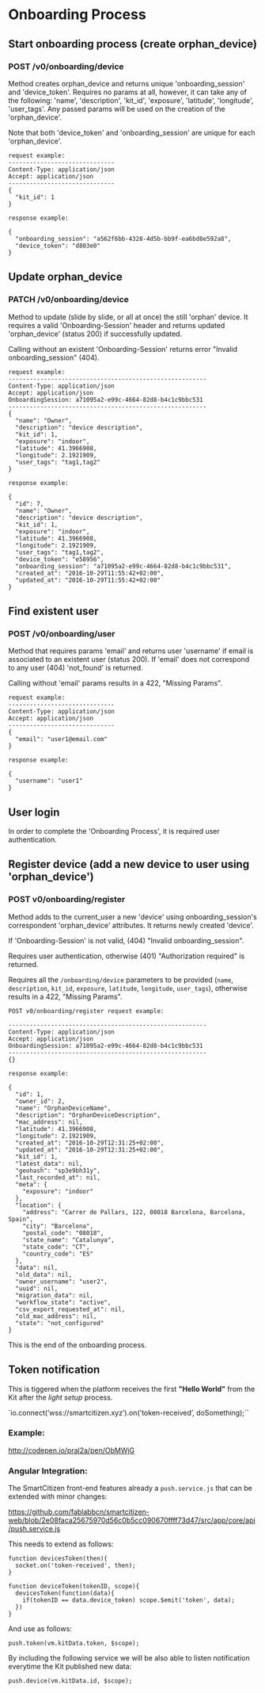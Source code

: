 # Onboarding Process

## Start onboarding process (create orphan_device)

### POST /v0/onboarding/device

Method creates orphan_device and returns unique 'onboarding_session' and 'device_token'.
Requires no params at all, however, it can take any of the following: 'name', 'description', 'kit_id', 'exposure', 'latitude', 'longitude', 'user_tags'. Any passed params will be used on the creation of the 'orphan_device'.

Note that both 'device_token' and 'onboarding_session' are unique for each 'orphan_device'.
```
request example:
------------------------------
Content-Type: application/json
Accept: application/json
------------------------------
{
  "kit_id": 1
}
```

```
response example:

{
  "onboarding_session": "a562f6bb-4328-4d5b-bb9f-ea6bd8e592a8",
  "device_token": "d803e0"
}
```

## Update orphan_device

### PATCH /v0/onboarding/device

Method to update (slide by slide, or all at once) the still 'orphan' device.
It requires a valid 'Onboarding-Session' header and returns updated 'orphan_device' (status 200) if successfully updated.

Calling without an existent 'Onboarding-Session' returns error "Invalid onboarding_session" (404).
```
request example:
--------------------------------------------------------
Content-Type: application/json
Accept: application/json
OnboardingSession: a71095a2-e99c-4664-82d8-b4c1c9bbc531
--------------------------------------------------------
{
  "name": "Owner",
  "description": "device description",
  "kit_id": 1,
  "exposure": "indoor",
  "latitude": 41.3966908,
  "longitude": 2.1921909,
  "user_tags": "tag1,tag2"
}
```

```
response example:

{
  "id": 7,
  "name": "Owner",
  "description": "device description",
  "kit_id": 1,
  "exposure": "indoor",
  "latitude": 41.3966908,
  "longitude": 2.1921909,
  "user_tags": "tag1,tag2",
  "device_token": "e58956",
  "onboarding_session": "a71095a2-e99c-4664-82d8-b4c1c9bbc531",
  "created_at": "2016-10-29T11:55:42+02:00",
  "updated_at": "2016-10-29T11:55:42+02:00"
}
```

## Find existent user

### POST /v0/onboarding/user

Method that requires params 'email' and returns user 'username' if email is associated to an existent user (status 200).
If 'email' does not correspond to any user (404) 'not_found' is returned.

Calling without 'email' params results in a 422, "Missing Params".
```
request example:
------------------------------
Content-Type: application/json
Accept: application/json
------------------------------
{
  "email": "user1@email.com"
}
```

```
response example:

{
  "username": "user1"
}
```

## User login

In order to complete the 'Onboarding Process', it is required user authentication.

## Register device (add a new device to user using 'orphan_device')

### POST v0/onboarding/register

Method adds to the current_user a new 'device' using onboarding_session's correspondent 'orphan_device' attributes. It returns newly created 'device'.

If 'Onboarding-Session' is not valid, (404) "Invalid onboarding_session".

Requires user authentication, otherwise (401) "Authorization required" is returned.

Requires all the `/onboarding/device` parameters to be provided (`name`, `description`, `kit_id`, `exposure`, `latitude`, `longitude`, `user_tags`), otherwise results in a 422, "Missing Params".

```
POST v0/onboarding/register request example:

--------------------------------------------------------
Content-Type: application/json
Accept: application/json
OnboardingSession: a71095a2-e99c-4664-82d8-b4c1c9bbc531
--------------------------------------------------------
{}

```

```
response example:

{
  "id": 1,
  "owner_id": 2,
  "name": "OrphanDeviceName",
  "description": "OrphanDeviceDescription",
  "mac_address": nil,
  "latitude": 41.3966908,
  "longitude": 2.1921909,
  "created_at": "2016-10-29T12:31:25+02:00",
  "updated_at": "2016-10-29T12:31:25+02:00",
  "kit_id": 1,
  "latest_data": nil,
  "geohash": "sp3e9bh31y",
  "last_recorded_at": nil,
  "meta": {
    "exposure": "indoor"
  },
  "location": {
    "address": "Carrer de Pallars, 122, 08018 Barcelona, Barcelona, Spain",
    "city": "Barcelona",
    "postal_code": "08018",
    "state_name": "Catalunya",
    "state_code": "CT",
    "country_code": "ES"
  },
  "data": nil,
  "old_data": nil,
  "owner_username": "user2",
  "uuid": nil,
  "migration_data": nil,
  "workflow_state": "active",
  "csv_export_requested_at": nil,
  "old_mac_address": nil,
  "state": "not_configured"
}
```
This is the end of the onboarding process.

## Token notification

This is tiggered when the platform receives the first **"Hello World"** from the Kit after the *light setup* process. 

`io.connect(‘wss://smartcitizen.xyz’).on('token-received’, doSomething);``

### Example:

http://codepen.io/pral2a/pen/ObMWjG

### Angular Integration:

The SmartCitizen front-end features already a `push.service.js` that can be extended with minor changes:

https://github.com/fablabbcn/smartcitizen-web/blob/2e08faca25675970d56c0b5cc090670ffff73d47/src/app/core/api/push.service.js

This needs to extend as follows:

```
function devicesToken(then){
  socket.on('token-received', then);
}

function deviceToken(tokenID, scope){
  devicesToken(function(data){
    if(tokenID == data.device_token) scope.$emit('token', data);
  })
}
```

And use as follows:

`push.token(vm.kitData.token, $scope);`

By including the following service we will be also able to listen notification everytime the Kit published new data:

`push.device(vm.kitData.id, $scope);`








